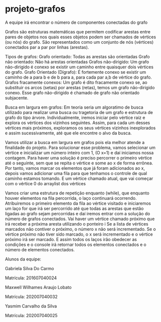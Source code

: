 # projeto-grafos

A equipe irá encontrar o número de componentes conectadas do grafo

Grafos são estruturas matemáticas que permitem codificar arestas entre pares de objetos nos quais esses objetos podem ser chamados de vértices (ou nós) do grafo. São representados como um conjunto de nós (vértices) conectados par a par por linhas (arestas).

Tipos de grafos:
Grafo orientado: Todas as arestas são orientadas
Grafo não orientado: Não há arestas orientadas
Grafos não-dirigido: Um grafo não-dirigido é conexo se existir um caminho entre quaisquer dois vértices do grafo.
Grafo Orientado (Dígrafo): É fortemente conexo se existir um caminho de a para b e de b para a, para cada par a,b de vértice do grafo.
Grafos fracamente conexos: Um grafo é dito fracamente conexo se, ao substituir os arcos (setas) por arestas (retas), temos um grafo não-dirigido conexo. Esse grafo não-dirigido é chamado de grafo não orientado subjacente.

Busca em largura em grafos:
Em teoria seria um algoratimo de busca utilizado para realizar uma busca ou tragetoria de um grafo e estrutura de grafo do tipo árvore. Individualmente, iremos iniciar pelo vértice raiz e explora os vértices dos vizinhos seguintes. Assim, para cada um desses vértices mais próximos, exploramos os seus vértices vizinhos inexplorados e assim sucessivamente, até que ele encontre o alvo da busca.

Vamos utilizar a busca em largura em grafos pois ela melhor atende a finalidade do projeto.
Para solucionar esse problema, vamos selecionar um vértice e inicializar um número inteiro com 1, (O x=1) e daí iniciamos nossa contagem.
Para haver uma solução é preciso percorrer o primeiro vértice até o seguinte, sem que se repita o vértice e some ao x de forma errônea. Por tanto, vamos marcar os elementos que já foram adicionados ao x, depois vamos adicionar uma fila para que tenhamos o controle de qual caminho estamos tomando.
E um vértice chamado atual, que vai começar com o vértice 0 do arraylist dos vértices

Vamos criar uma estrutura de repetição enquanto (while), que enquanto houver elementos na fila percorrida, o laço continuará ocorrendo.
Atribuiremos o primeiro elemento da fila ao vértice visitado e iniciaremos um laço for que irá ser percorrido até que todas as arestas que estão ligadas ao grafo sejam percorridas e daí iremos entrar com a solução do número de grafos conectados. 
Vai haver um vértice chamado próximo que irá receber a próxima aresta utilizando o ponteiro i
Se a lista de vértices marcados não contiver o próximo, o número x não será incrementado. Se o vértice próximo não tiver sido marcado, o x será incrementado e o vértice próximo irá ser marcado. E assim todos os laços irão obedecer as condições e o console irá retornar todos os elementos conectados e o número de elementos conectados.



Alunos da equipe:

Gabriela Silva Do Carmo

Matrícula: 201607040024

Maxwell Wilhames Araujo Lobato

Matrícula: 202007040032

Yasmim Carvalho da Silva

Matrícula: 202007040025
